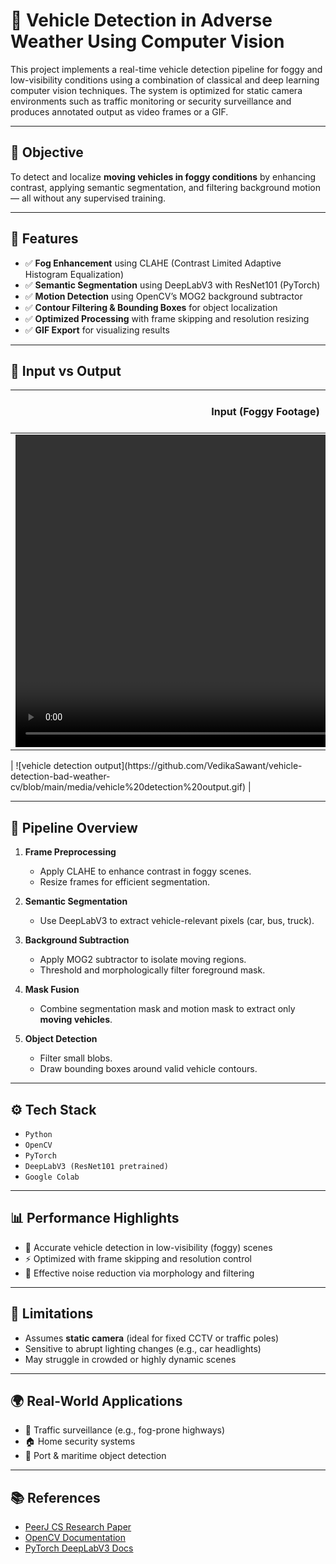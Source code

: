 # 🚗 Vehicle Detection in Adverse Weather Using Computer Vision

This project implements a real-time vehicle detection pipeline for foggy and low-visibility conditions using a combination of classical and deep learning computer vision techniques. The system is optimized for static camera environments such as traffic monitoring or security surveillance and produces annotated output as video frames or a GIF.

---

## 🎯 Objective

To detect and localize **moving vehicles in foggy conditions** by enhancing contrast, applying semantic segmentation, and filtering background motion — all without any supervised training.

---

## 📌 Features

- ✅ **Fog Enhancement** using CLAHE (Contrast Limited Adaptive Histogram Equalization)
- ✅ **Semantic Segmentation** using DeepLabV3 with ResNet101 (PyTorch)
- ✅ **Motion Detection** using OpenCV’s MOG2 background subtractor
- ✅ **Contour Filtering & Bounding Boxes** for object localization
- ✅ **Optimized Processing** with frame skipping and resolution resizing
- ✅ **GIF Export** for visualizing results

---

## 📸 Input vs Output

| Input (Foggy Footage) | Output (Detected Vehicles) |
|------------------------|----------------------------|
| <video controls="" width="800" height="500" muted="" loop="" autoplay="">
<source src="[https://github.com/YogangSingh/YogangSingh.github.io/raw/main/MultiUSV_Trim_MP4.mp4](https://github.com/VedikaSawant/vehicle-detection-bad-weather-cv/blob/main/media/vehicles%20in%20fog%20input.mp4)" type="video/mp4">
</video> | ![vehicle detection output](https://github.com/VedikaSawant/vehicle-detection-bad-weather-cv/blob/main/media/vehicle%20detection%20output.gif)      |

---

## 🧠 Pipeline Overview

1. **Frame Preprocessing**
   - Apply CLAHE to enhance contrast in foggy scenes.
   - Resize frames for efficient segmentation.

2. **Semantic Segmentation**
   - Use DeepLabV3 to extract vehicle-relevant pixels (car, bus, truck).

3. **Background Subtraction**
   - Apply MOG2 subtractor to isolate moving regions.
   - Threshold and morphologically filter foreground mask.

4. **Mask Fusion**
   - Combine segmentation mask and motion mask to extract only **moving vehicles**.

5. **Object Detection**
   - Filter small blobs.
   - Draw bounding boxes around valid vehicle contours.

---

## ⚙️ Tech Stack

- `Python`
- `OpenCV`
- `PyTorch`
- `DeepLabV3 (ResNet101 pretrained)`
- `Google Colab`

---

## 📊 Performance Highlights

- 🚗 Accurate vehicle detection in low-visibility (foggy) scenes
- ⚡ Optimized with frame skipping and resolution control
- 🧹 Effective noise reduction via morphology and filtering

---

## 🧪 Limitations

- Assumes **static camera** (ideal for fixed CCTV or traffic poles)
- Sensitive to abrupt lighting changes (e.g., car headlights)
- May struggle in crowded or highly dynamic scenes

---

## 🌍 Real-World Applications

- 🚦 Traffic surveillance (e.g., fog-prone highways)
- 🏠 Home security systems
- 🚢 Port & maritime object detection

---

## 📚 References

- [PeerJ CS Research Paper](https://peerj.com/articles/cs-962/)
- [OpenCV Documentation](https://docs.opencv.org/)
- [PyTorch DeepLabV3 Docs](https://pytorch.org/vision/stable/models.html#semantic-segmentation)

